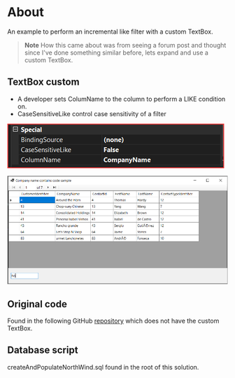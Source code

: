﻿# About

An example to perform an incremental like filter with a custom TextBox.

> **Note**
> How this came about was from seeing a forum post and thought since I've done something similar before, lets expand and use a custom TextBox.

## TextBox custom

- A developer sets ColumName to the column to perform a LIKE condition on.
- CaseSensitiveLike control case sensitivity of a filter

![Custom Props](assets/customProps.png)

![Form](assets/form.png)

## Original code

Found in the following GitHub [repository](https://github.com/karenpayneoregon/BindingSourceFiltering_C/tree/master) which does not have the custom TextBox.

## Database script

createAndPopulateNorthWind.sql found in the root of this solution.